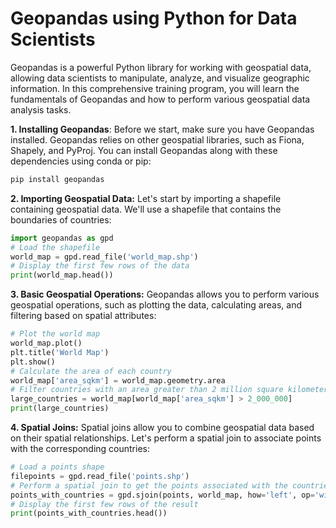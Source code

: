 # Geopandas using Python for Data Scientists
Geopandas is a powerful Python library for working with geospatial data, allowing data scientists to manipulate, analyze, and visualize geographic information. In this comprehensive training program, you will learn the fundamentals of Geopandas and how to perform various geospatial data analysis tasks.

**1. Installing Geopandas**:
Before we start, make sure you have Geopandas installed. Geopandas relies on other geospatial libraries, such as Fiona, Shapely, and PyProj. You can install Geopandas along with these dependencies using conda or pip:

```bash 
pip install geopandas
```
**2. Importing Geospatial Data:**
Let's start by importing a shapefile containing geospatial data. We'll use a shapefile that contains the boundaries of countries:
```python
import geopandas as gpd
# Load the shapefile
world_map = gpd.read_file('world_map.shp')
# Display the first few rows of the data
print(world_map.head())
```

**3. Basic Geospatial Operations:**
Geopandas allows you to perform various geospatial operations, such as plotting the data, calculating areas, and filtering based on spatial attributes:
```python
# Plot the world map
world_map.plot()
plt.title('World Map')
plt.show()
# Calculate the area of each country
world_map['area_sqkm'] = world_map.geometry.area
# Filter countries with an area greater than 2 million square kilometers
large_countries = world_map[world_map['area_sqkm'] > 2_000_000]
print(large_countries)
```

**4. Spatial Joins:**
Spatial joins allow you to combine geospatial data based on their spatial relationships. Let's perform a spatial join to associate points with the corresponding countries:
```python
# Load a points shape
filepoints = gpd.read_file('points.shp')
# Perform a spatial join to get the points associated with the countries
points_with_countries = gpd.sjoin(points, world_map, how='left', op='within')
# Display the first few rows of the result
print(points_with_countries.head())
```
